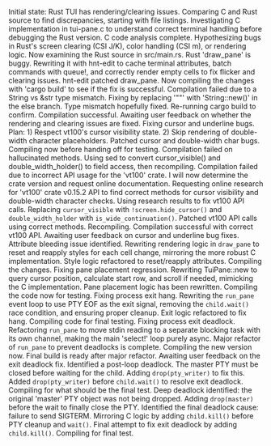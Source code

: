 Initial state: Rust TUI has rendering/clearing issues. Comparing C and Rust source to find discrepancies, starting with file listings.
Investigating C implementation in tui-pane.c to understand correct terminal handling before debugging the Rust version.
C code analysis complete. Hypothesizing bugs in Rust's screen clearing (CSI J/K), color handling (CSI m), or rendering logic. Now examining the Rust source in src/main.rs.
Rust 'draw_pane' is buggy. Rewriting it with hnt-edit to cache terminal attributes, batch commands with queue!, and correctly render empty cells to fix flicker and clearing issues.
hnt-edit patched draw_pane. Now compiling the changes with 'cargo build' to see if the fix is successful.
Compilation failed due to a String vs &str type mismatch. Fixing by replacing '""' with 'String::new()' in the else branch.
Type mismatch hopefully fixed. Re-running cargo build to confirm.
Compilation successful. Awaiting user feedback on whether the rendering and clearing issues are fixed.
Fixing cursor and underline bugs. Plan: 1) Respect vt100's cursor visibility state. 2) Skip rendering of double-width character placeholders.
Patched cursor and double-width char bugs. Compiling now before handing off for testing.
Compilation failed on hallucinated methods. Using sed to convert cursor_visible() and double_width_holder() to field access, then recompiling.
Compilation failed due to incorrect API usage for the 'vt100' crate. I will now determine the crate version and request online documentation.
Requesting online research for 'vt100' crate v0.15.2 API to find correct methods for cursor visibility and double-width character checks.
Using research results to fix vt100 API calls. Replacing `cursor_visible` with `!screen.hide_cursor()` and `double_width_holder` with `is_wide_continuation()`.
Patched vt100 API calls using correct methods. Recompiling.
Compilation successful with correct vt100 API. Awaiting user feedback on cursor and underline bug fixes.
Attribute bleeding issue identified. Rewriting rendering logic in `draw_pane` to reset and reapply styles for each cell change, mirroring the more robust C implementation.
Style logic refactored to reset/reapply attributes. Compiling the changes.
Fixing pane placement regression. Rewriting TuiPane::new to query cursor position, calculate start row, and scroll if needed, mimicking the C implementation.
Pane placement logic has been rewritten. Compiling the code now for testing.
Fixing process exit hang. Rewriting the `run_pane` event loop to use PTY EOF as the exit signal, removing the `child.wait()` race condition, and ensuring proper cleanup.
Exit logic refactored to fix hang. Compiling code for final testing.
Fixing process exit deadlock. Refactoring `run_pane` to move stdin reading to a separate blocking task with its own channel, making the main 'select!' loop purely async.
Major refactor of `run_pane` to prevent deadlocks is complete. Compiling the new version now.
Final build is ready after major refactor. Awaiting user feedback on the exit deadlock fix.
Identified a post-loop deadlock. The master PTY must be closed before waiting for the child. Adding `drop(pty_writer)` to fix this.
Added `drop(pty_writer)` before `child.wait()` to resolve exit deadlock. Compiling for what should be the final test.
Deep deadlock identified: the original 'master' PTY object was not being dropped. Adding `drop(master)` before the wait to finally close the PTY.
Identified the final deadlock cause: failure to send SIGTERM. Mirroring C logic by adding `child.kill()` before PTY cleanup and `wait()`.
Final attempt to fix exit deadlock by adding `child.kill()`. Compiling for final test.
